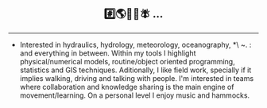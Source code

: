 ## <div align='center'> #️⃣🌎🌊🌀🪰 ... </div>

---

* Interested in hydraulics, hydrology, meteorology, oceanography, *\ ~. : and everything in between. Within my tools I highlight physical/numerical models, routine/object oriented programming, statistics and GIS techniques. Aditionally, I like field work, specially if it implies walking, driving and talking with people. I'm interested in teams where collaboration and knowledge sharing is the main engine of movement/learning. On a personal level I enjoy music and hammocks.

<!---
Profesional de la ingeniería y ciencias, interesado en resolver problemas asociados a la sustentabilidad de los sistemas naturales. En general me interesa el ciclo hidrológico, donde destaco disciplinas como la hidrología, hidráulica, meteorología, oceanografía, y limnología. Para analizar y estudiar problemas en estas temáticas utilizo herramientas de modelamiento matemático, estadística, programación orientada a rutinas/objetos y tecnicas propias de sistemas de información geográfica (SIG). Me interesa el trabajo de campo para levantar información e instalar instrumentos de terreno. Laboralmente me interesa el trabajo en equipos donde la colaboración e intercambio de conocimientos sea el principal motor de movimiento y aprendizaje. Personalmente disfruto de la musica, el surf, la lectura, el cine y las hamacas. 


lgvivanco96/lgvivanco96 is a ✨ special ✨ repository because its `README.md` (this file) appears on your GitHub profile.
You can click the Preview link to take a look at your changes.
--->
